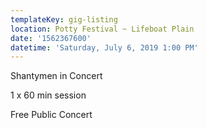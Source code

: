 ```yaml
---
templateKey: gig-listing
location: Potty Festival ~ Lifeboat Plain
date: '1562367600'
datetime: 'Saturday, July 6, 2019 1:00 PM'
---
```

Shantymen in Concert

1 x 60 min session

Free Public Concert
